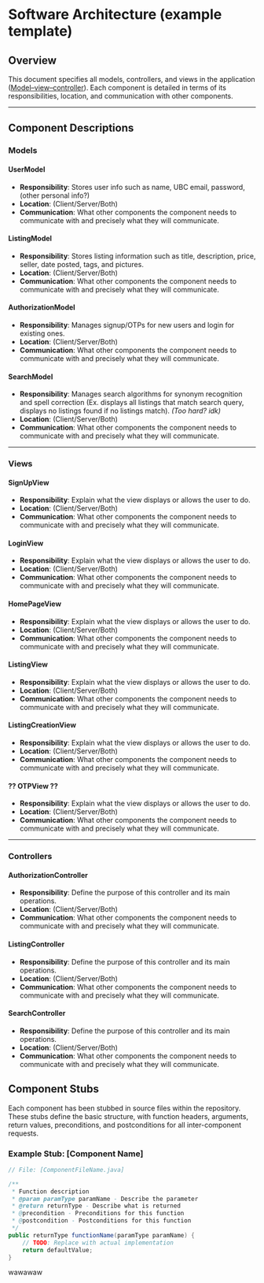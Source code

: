 # Software Architecture (example template)

## Overview
This document specifies all models, controllers, and views in the application ([Model–view–controller](https://en.wikipedia.org/wiki/Model%E2%80%93view%E2%80%93controller)). Each component is detailed in terms of its responsibilities, location, and communication with other components. 

---

## Component Descriptions

### Models

#### UserModel
- **Responsibility**: Stores user info such as name, UBC email, password, (other personal info?)
- **Location**: (Client/Server/Both)
- **Communication**: What other components the component needs to communicate with and precisely what they will communicate.

#### ListingModel
- **Responsibility**: Stores listing information such as title, description, price, seller, date posted, tags, and pictures.
- **Location**: (Client/Server/Both)
- **Communication**: What other components the component needs to communicate with and precisely what they will communicate.

#### AuthorizationModel
- **Responsibility**: Manages signup/OTPs for new users and login for existing ones.
- **Location**: (Client/Server/Both)
- **Communication**: What other components the component needs to communicate with and precisely what they will communicate.

#### SearchModel
- **Responsibility**: Manages search algorithms for synonym recognition and spell correction (Ex. displays all listings that match search query, displays no listings found if no listings match). *(Too hard? idk)*
- **Location**: (Client/Server/Both)
- **Communication**: What other components the component needs to communicate with and precisely what they will communicate.

---

### Views

#### **SignUpView**
- **Responsibility**: Explain what the view displays or allows the user to do.
- **Location**: (Client/Server/Both)
- **Communication**: What other components the component needs to communicate with and precisely what they will communicate.

#### **LoginView**
- **Responsibility**: Explain what the view displays or allows the user to do.
- **Location**: (Client/Server/Both)
- **Communication**: What other components the component needs to communicate with and precisely what they will communicate.

#### **HomePageView**
- **Responsibility**: Explain what the view displays or allows the user to do.
- **Location**: (Client/Server/Both)
- **Communication**: What other components the component needs to communicate with and precisely what they will communicate.

#### **ListingView**
- **Responsibility**: Explain what the view displays or allows the user to do.
- **Location**: (Client/Server/Both)
- **Communication**: What other components the component needs to communicate with and precisely what they will communicate.

#### **ListingCreationView**
- **Responsibility**: Explain what the view displays or allows the user to do.
- **Location**: (Client/Server/Both)
- **Communication**: What other components the component needs to communicate with and precisely what they will communicate.

#### **?? OTPView ??**
- **Responsibility**: Explain what the view displays or allows the user to do.
- **Location**: (Client/Server/Both)
- **Communication**: What other components the component needs to communicate with and precisely what they will communicate.

---

### Controllers

#### **AuthorizationController**
- **Responsibility**: Define the purpose of this controller and its main operations.
- **Location**: (Client/Server/Both)
- **Communication**: What other components the component needs to communicate with and precisely what they will communicate.

#### **ListingController**
- **Responsibility**: Define the purpose of this controller and its main operations.
- **Location**: (Client/Server/Both)
- **Communication**: What other components the component needs to communicate with and precisely what they will communicate.

#### **SearchController**
- **Responsibility**: Define the purpose of this controller and its main operations.
- **Location**: (Client/Server/Both)
- **Communication**: What other components the component needs to communicate with and precisely what they will communicate.

## Component Stubs

Each component has been stubbed in source files within the repository. These stubs define the basic structure, with function headers, arguments, return values, preconditions, and postconditions for all inter-component requests.

### Example Stub: [Component Name]

```java
// File: [ComponentFileName.java]

/**
 * Function description
 * @param paramType paramName - Describe the parameter
 * @return returnType - Describe what is returned
 * @precondition - Preconditions for this function
 * @postcondition - Postconditions for this function
 */
public returnType functionName(paramType paramName) {
    // TODO: Replace with actual implementation
    return defaultValue;
}
```

wawawaw
